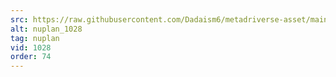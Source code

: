 ```yaml
---
src: https://raw.githubusercontent.com/Dadaism6/metadriverse-asset/main/script-nuplan-output-newcompressed/nuplan_1028.mp4
alt: nuplan_1028
tag: nuplan
vid: 1028
order: 74
---
```

